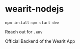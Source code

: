 # wearit-nodejs

`npm install`
`npm start dev`

Reach out for `.env`

Official Backend of the Wearit App
